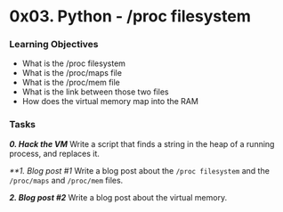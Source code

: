 # 0x03. Python - /proc filesystem

### Learning Objectives

- What is the /proc filesystem
- What is the /proc/maps file
- What is the /proc/mem file
- What is the link between those two files
- How does the virtual memory map into the RAM

### Tasks

_**0. Hack the VM**_
Write a script that finds a string in the heap of a running process, and replaces it.

_**1. Blog post #1_
Write a blog post about the `/proc filesystem` and the `/proc/maps` and `/proc/mem` files.

_**2. Blog post #2**_
Write a blog post about the virtual memory.
